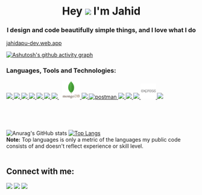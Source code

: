 <h1 align="center">Hey <img src="https://raw.githubusercontent.com/MartinHeinz/MartinHeinz/master/wave.gif" width="30px"> I'm Jahid</h1>
<h3 align="center">I design and code beautifully simple things, and I love what I do </h3>
<a href=""/>jahidapu-dev.web.app</a>




[![Ashutosh's github activity graph](https://activity-graph.herokuapp.com/graph?username=zahidapu&theme=github)](https://github.com/ashutosh00710/github-readme-activity-graph)


### Languages, Tools and Technologies:

<p align="left"> 
    <a href="https://reactjs.org/" target="_blank"> <img src="https://img.icons8.com/color/48/000000/react-native.png"/> </a>
    <a href="https://developer.mozilla.org/en-US/docs/Web/JavaScript" target="_blank"> <img src="https://img.icons8.com/color/48/000000/javascript.png"/> </a> 
    <a href="https://www.w3.org/html/" target="_blank"> <img src="https://img.icons8.com/color/48/000000/html-5.png"/> </a> 
    <a href="https://www.w3schools.com/css/" target="_blank"> <img src="https://img.icons8.com/color/48/000000/css3.png"/> </a> 
    <a href="https://getbootstrap.com" target="_blank"> <img src="https://img.icons8.com/color/48/000000/bootstrap.png"/> </a>
    <a href="https://material-ui.com/" target="_blank"> <img src="https://img.icons8.com/color/48/000000/material-ui.png"/> </a>  
    <a style="padding-right:8px;" href="https://nodejs.org" target="_blank"> <img src="https://img.icons8.com/color/48/000000/nodejs.png"/> </a> 
    <a href="https://www.mongodb.com/" target="_blank"> <img src="https://raw.githubusercontent.com/devicons/devicon/master/icons/mongodb/mongodb-original-wordmark.svg" alt="mongodb" width="48" height="48"/> </a> 
    <a href="https://firebase.google.com/" target="_blank"> <img src="https://img.icons8.com/color/48/000000/firebase.png"/> </a> 
    <a href="https://postman.com" target="_blank"> <img src="https://www.vectorlogo.zone/logos/getpostman/getpostman-icon.svg" alt="postman" width="45" height="45"/> </a>   
    <a href="https://git-scm.com/" target="_blank"> <img src="https://img.icons8.com/color/48/000000/git.png"/> </a> 
    <a href="https://redux.js.org" target="_blank"> <img src="https://img.icons8.com/color/48/000000/redux.png"/> </a>
    <a href="https://www.geeksforgeeks.org/c-language-set-1-introduction/" target="_blank"> <img src="https://img.icons8.com/color/48/000000/c-programming.png"/> </a>
    <a href="https://expressjs.com" target="_blank"> <img src="https://raw.githubusercontent.com/devicons/devicon/master/icons/express/express-original-wordmark.svg" alt="express" width="40" height="40"/> </a>
    <a href="https://www.heroku.com/" target="_blank"> <img src="https://img.icons8.com/color/48/000000/heroku.png"/> </a>
</p>

<br/>
<br/>
<br/>
      
   ![Anurag's GitHub stats](https://github-readme-stats.vercel.app/api?username=zahidapu&show_icons=true&theme=react)
   [![Top Langs](https://github-readme-stats.vercel.app/api/top-langs/?username=anuraghazra&layout=compact&theme=react)](https://github.com/anuraghazra/github-readme-stats)
  <br/>
  <b>Note:</b> Top languages is only a metric of the languages my public code consists of and doesn't reflect experience or skill level.
<br/>
<br/>

## Connect with me:
<p align="left">

<a href = "https://www.linkedin.com/in/jahidapu"><img src="https://img.icons8.com/fluent/48/000000/linkedin.png"/></a>
<a href = "https://www.facebook.com/zahidapu.a"><img src="https://img.icons8.com/color/48/000000/facebook-new.png"/></a>
<a href = "https://www.instagram.com/jahidapu"><img src="https://img.icons8.com/fluent/48/000000/instagram-new.png"/></a>
</p>
